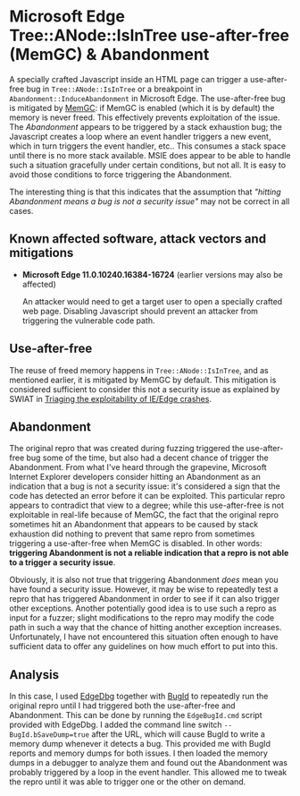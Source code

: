 Microsoft Edge Tree::ANode::IsInTree use-after-free (MemGC) & Abandonment
=========================================================================

A specially crafted Javascript inside an HTML page can trigger a use-after-free
bug in `Tree::ANode::IsInTree` or a breakpoint in
`Abandonment::InduceAbandonment` in Microsoft Edge. The use-after-free bug is
mitigated by [MemGC][]: if MemGC is enabled (which it is by default) the memory
is never freed. This effectively prevents exploitation of the issue. The
*Abandonment* appears to be triggered by a stack exhaustion bug; the Javascript
creates a loop where an event handler triggers a new event, which in turn
triggers the event handler, etc.. This consumes a stack space until there is no
more stack available. MSIE does appear to be able to handle such a situation
gracefully under certain conditions, but not all. It is easy to avoid those
conditions to force triggering the Abandonment.

The interesting thing is that this indicates that the assumption that *"hitting
Abandonment means a bug is not a security issue"* may not be correct in all
cases.

Known affected software, attack vectors and mitigations
-------------------------------------------------------
+ **Microsoft Edge 11.0.10240.16384-16724** (earlier versions may also be
  affected)

  An attacker would need to get a target user to open a specially crafted
  web page. Disabling Javascript should prevent an attacker from triggering the
  vulnerable code path.

Use-after-free
--------------
The reuse of freed memory happens in `Tree::ANode::IsInTree`, and as mentioned
earlier, it is mitigated by MemGC by default. This mitigation is considered
sufficient to consider this not a security issue as explained by SWIAT in
[Triaging the exploitability of IE/Edge crashes].

Abandonment
-----------
The original repro that was created during fuzzing triggered the use-after-free
bug some of the time, but also had a decent chance of trigger the Abandonment.
From what I've heard through the grapevine, Microsoft Internet Explorer
developers consider hitting an Abandonment as an indication that a bug is not a
security issue: it's considered a sign that the code has detected an error
before it can be exploited. This particular repro appears to contradict that
view to a degree; while this use-after-free is not exploitable in real-life
because of MemGC, the fact that the original repro sometimes hit an Abandonment
that appears to be caused by stack exhaustion did nothing to prevent that same
repro from sometimes triggering a use-after-free when MemGC is disabled. In
other words: **triggering Abandonment is not a reliable indication that a repro
is not able to a trigger a security issue**.

Obviously, it is also not true that triggering Abandonment *does* mean you have
found a security issue. However, it may be wise to repeatedly test a repro that
has triggered Abandonment in order to see if it can also trigger other
exceptions. Another potentially good idea is to use such a repro as input for
a fuzzer; slight modifications to the repro may modify the code path in such a
way that the chance of hitting another exception increases. Unfortunately, I
have not encountered this situation often enough to have sufficient data to
offer any guidelines on how much effort to put into this.

Analysis
--------
In this case, I used [EdgeDbg][] together with [BugId][] to repeatedly run the
original repro until I had triggered both the use-after-free and Abandonment.
This can be done by running the `EdgeBugId.cmd` script provided with EdgeDbg.
I added the command line switch `--BugId.bSaveDump=true` after the URL, which
will cause BugId to write a memory dump whenever it detects a bug. This
provided me with BugId reports and memory dumps for both issues. I then loaded
the memory dumps in a debugger to analyze them and found out the Abandonment
was probably triggered by a loop in the event handler. This allowed me to tweak
the repro until it was able to trigger one or the other on demand.

[MemGC]: https://securityintelligence.com/memgc-use-after-free-exploit-mitigation-in-edge-and-ie-on-windows-10/
[Triaging the exploitability of IE/Edge crashes]: https://blogs.technet.microsoft.com/srd/2016/01/12/triaging-the-exploitability-of-ieedge-crashes/
[EdgeDbg]: https://github.com/SkyLined/EdgeDbg
[BugId]: https://github.com/SkyLined/BugId